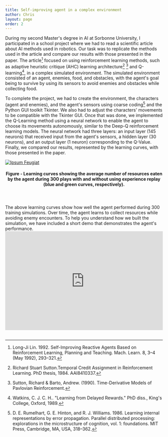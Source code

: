 ```yaml
---
title: Self-improving agent in a complex environment
author: Chris
layout: page
order: 2
---
```


During my second Master's degree in AI at Sorbonne University, I participated in a school project where we had to read a scientific article about AI methods used in robotics. Our task was to replicate the methods used in the article and compare our results with those presented in the paper. The article[^1] focused on using reinforcement learning methods, such as adaptive heuristic critique (AHC) learning architecture[^2] [^3] and Q-learning[^4], in a complex simulated environment. The simulated environment consisted of an agent, enemies, food, and obstacles, with the agent's goal being to survive by using its sensors to avoid enemies and obstacles while collecting food.

To complete the project, we had to create the environment, the characters (agent and enemies), and the agent's sensors using coarse coding[^5] and the Python GUI toolkit Tkinter. We also had to adjust the characters' movements to be compatible with the Tkinter GUI. Once that was done, we implemented the Q-Learning method using a neural network to enable the agent to choose its movements autonomously, similar to the Deep-Q reinforcement learning models. The neural network had three layers: an input layer (145 neurons) that received input from the agent's sensors, a hidden layer (30 neurons), and an output layer (1 neuron) corresponding to the Q-Value. Finally, we compared our results, represented by the learning curves, with those presented in the paper.

<div class="row">
      <div class="item">
        <a href="#" class="image fit"><img src="{{ '/assets/images/iar_results_project.jpg' | relative_url }}" alt="Ipsum Feugiat" /></a>
        <header>
          <h4>Figure - Learning curves showing the average number of resources eaten by the agent during 300 plays with and without using experience replay (blue and green curves, respectively).</h4>
        </header>
    </div>
</div>
The above learning curves show how well the agent performed during 300 training simulations. Over time, the agent learns to collect resources while avoiding enemy encounters. To help you understand how we built the simulation, we have included a short demo that demonstrates the agent's performance.
<div style="display: flex; justify-content: center;">
  <iframe width="560" height="315" src="https://www.youtube.com/embed/zwqWOYN6X7c" frameborder="0" allow="accelerometer; autoplay; clipboard-write; encrypted-media; gyroscope; picture-in-picture" allowfullscreen></iframe>
</div>

<br>

[^1]: Long-Ji Lin. 1992. Self-Improving Reactive Agents Based on Reinforcement Learning, Planning and Teaching. Mach. Learn. 8, 3–4 (May 1992), 293–321.
[^2]: Richard Stuart Sutton.Temporal Credit Assignment in Reinforcement Learning. PhD thesis, 1984. AAI8410337.
[^3]: Sutton, Richard & Barto, Andrew. (1990). Time-Derivative Models of Pavlovian Reinforcement.
[^4]: Watkins, C. J. C. H.. "Learning from Delayed Rewards." PhD diss., King's College, Oxford, 1989.
[^5]: D. E. Rumelhart, G. E. Hinton, and R. J. Williams. 1986. Learning internal representations by error propagation. Parallel distributed processing: explorations in the microstructure of cognition, vol. 1: foundations. MIT Press, Cambridge, MA, USA, 318–362.